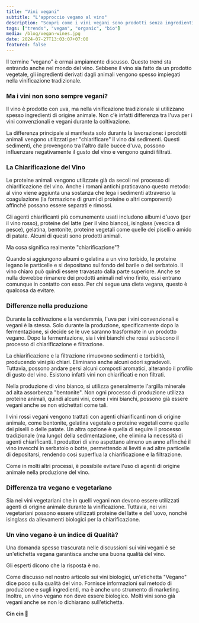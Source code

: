 ```yaml
---
title: "Vini vegani"
subtitle: "L'approccio vegano al vino"
description: "Scopri come i vini vegani sono prodotti senza ingredienti animali, le alternative alla chiarificazione e le differenze rispetto ai vini vegetariani. Verifica se un vino vegano garantisce qualità."
tags: ["trends", "vegan", "organic", "bio"]
media: /blog/vegan-wines.jpg
date: 2024-07-27T13:03:07+07:00
featured: false
---
```


Il termine "vegano" è ormai ampiamente discusso. Questo trend sta entrando anche nel mondo del vino. Sebbene il vino sia fatto da un prodotto vegetale, gli ingredienti derivati dagli animali vengono spesso impiegati nella vinificazione tradizionale.

### Ma i vini non sono sempre vegani?

Il vino è prodotto con uva, ma nella vinificazione tradizionale si utilizzano spesso ingredienti di origine animale. Non c'è infatti differenza tra l'uva per i vini convenzionali e vegani durante la coltivazione.

La differenza principale si manifesta solo durante la lavorazione: i prodotti animali vengono utilizzati per "chiarificare" il vino dai sedimenti. Questi sedimenti, che provengono tra l'altro dalle bucce d'uva, possono influenzare negativamente il gusto del vino e vengono quindi filtrati.

### La Chiarificazione del Vino

Le proteine animali vengono utilizzate già da secoli nel processo di chiarificazione del vino. Anche i romani antichi praticavano questo metodo: al vino viene aggiunta una sostanza che lega i sedimenti attraverso la coagulazione (la formazione di grumi di proteine o altri componenti) affinché possano essere separati e rimossi.

Gli agenti chiarificanti più comunemente usati includono albumi d'uovo (per il vino rosso), proteine del latte (per il vino bianco), isinglass (vescica di pesce), gelatina, bentonite, proteine vegetali come quelle dei piselli o amido di patate. Alcuni di questi sono prodotti animali.

Ma cosa significa realmente "chiarificazione"?

Quando si aggiungono albumi o gelatina a un vino torbido, le proteine legano le particelle e si depositano sul fondo del barile o del serbatoio. Il vino chiaro può quindi essere travasato dalla parte superiore. Anche se nulla dovrebbe rimanere dei prodotti animali nel vino finito, essi entrano comunque in contatto con esso. Per chi segue una dieta vegana, questo è qualcosa da evitare.

### Differenze nella produzione

Durante la coltivazione e la vendemmia, l'uva per i vini convenzionali e vegani è la stessa. Solo durante la produzione, specificamente dopo la fermentazione, si decide se le uve saranno trasformate in un prodotto vegano. Dopo la fermentazione, sia i vini bianchi che rossi subiscono il processo di chiarificazione e filtrazione.

La chiarificazione e la filtrazione rimuovono sedimenti e torbidità, producendo vini più chiari. Eliminano anche alcuni odori sgradevoli. Tuttavia, possono andare persi alcuni composti aromatici, alterando il profilo di gusto del vino. Esistono infatti vini non chiarificati e non filtrati.

Nella produzione di vino bianco, si utilizza generalmente l'argilla minerale ad alta assorbenza "bentonite". Non ogni processo di produzione utilizza proteine animali, quindi alcuni vini, come i vini bianchi, possono già essere vegani anche se non etichettati come tali.

I vini rossi vegani vengono trattati con agenti chiarificanti non di origine animale, come bentonite, gelatina vegetale o proteine vegetali come quelle dei piselli o delle patate. Un altra opzione è quella di seguire il processo tradizionale (ma lungo) della sedimentazione, che elimina la necessità di agenti chiarificanti. I produttori di vino aspettano almeno un anno affinché il vino invecchi in serbatoio o botte, permettendo ai lieviti e ad altre particelle di depositarsi, rendendo così superflua la chiarificazione e la filtrazione.

Come in molti altri processi, è possibile evitare l'uso di agenti di origine animale nella produzione del vino.

### Differenza tra vegano e vegetariano

Sia nei vini vegetariani che in quelli vegani non devono essere utilizzati agenti di origine animale durante la vinificazione. Tuttavia, nei vini vegetariani possono essere utilizzati proteine del latte e dell'uovo, nonché isinglass da allevamenti biologici per la chiarificazione.

### Un vino vegano è un indice di Qualità?

Una domanda spesso trascurata nelle discussioni sui vini vegani è se un'etichetta vegana garantisca anche una buona qualità del vino.

Gli esperti dicono che la risposta è no.

Come discusso nel nostro articolo sui vini biologici, un'etichetta "Vegano" dice poco sulla qualità del vino. Fornisce informazioni sul metodo di produzione e sugli ingredienti, ma è anche uno strumento di marketing. Inoltre, un vino vegano non deve essere biologico. Molti vini sono già vegani anche se non lo dichiarano sull'etichetta.

**Cin cin 🍷**
